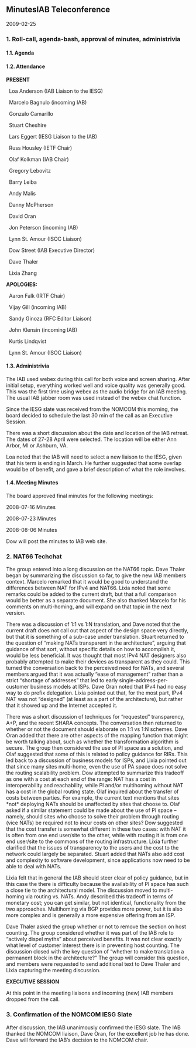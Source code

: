 
MinutesIAB Teleconference
-------------------------


2009-02-25


### 1. Roll-call, agenda-bash, approval of minutes, administrivia


#### 1.1. Agenda


#### 1.2. Attendance


**PRESENT**  

  Loa Anderson (IAB Liaison to the IESG)  

  Marcelo Bagnulo (incoming IAB)  

  Gonzalo Camarillo  

  Stuart Cheshire  

  Lars Eggert (IESG Liaison to the IAB)  

  Russ Housley (IETF Chair)  

  Olaf Kolkman (IAB Chair)  

  Gregory Lebovitz  

  Barry Leiba  

  Andy Malis  

  Danny McPherson  

  David Oran  

  Jon Peterson (incoming IAB)  

  Lynn St. Amour (ISOC Liaison)  

  Dow Street (IAB Executive Director)  

  Dave Thaler  

  Lixia Zhang  

**APOLOGIES:**  

  Aaron Falk (IRTF Chair)  

  Vijay Gill (incoming IAB)  

  Sandy Ginoza (RFC Editor Liaison)  

  John Klensin (incoming IAB)  

  Kurtis Lindqvist  

  Lynn St. Amour (ISOC Liaison)


#### 1.3. Administrivia


The IAB used webex during this call for both voice and screen sharing. After initial setup, everything worked well and voice quality was generally good. This was the first time using webex as the audio bridge for an IAB meeting. The usual IAB jabber room was used instead of the webex chat function.


Since the IESG slate was received from the NOMCOM this morning, the board decided to schedule the last 30 min of the call as an Executive Session.


There was a short discussion about the date and location of the IAB retreat. The dates of 27-28 April were selected. The location will be either Ann Arbor, MI or Ashburn, VA.


Loa noted that the IAB will need to select a new liaison to the IESG, given that his term is ending in March. He further suggested that some overlap would be of benefit, and gave a brief description of what the role involves.


#### 1.4. Meeting Minutes


The board approved final minutes for the following meetings:


2008-07-16 Minutes  

2008-07-23 Minutes  

2008-08-06 Minutes


Dow will post the minutes to IAB web site.


### 2. NAT66 Techchat


The group entered into a long discussion on the NAT66 topic. Dave Thaler began by summarizing the discussion so far, to give the new IAB members context. Marcelo remarked that it would be good to understand the differences between NAT for IPv4 and NAT66. Lixia noted that some remarks could be added to the current draft, but that a full comparison would be better as a separate document. She also thanked Marcelo for his comments on multi-homing, and will expand on that topic in the next version.


There was a discussion of 1:1 vs 1:N translation, and Dave noted that the current draft does not call out that aspect of the design space very directly, but that it is something of a sub-case under translation. Stuart returned to the question of “making NATs transparent in the architecture”, arguing that guidance of that sort, without specific details on how to accomplish it, would be less beneficial. It was thought that most IPv4 NAT designers also probably attempted to make their devices as transparent as they could. This turned the conversation back to the perceived need for NATs, and several members argued that it was actually “ease of management” rather than a strict “shortage of addresses” that led to early single-address-per-customer business models at ISPs. Dave Oran noted that IPv4 had no easy way to do prefix delegation. Lixia pointed out that, for the most part, IPv4 NAT was not “designed” (at least as a part of the architecture), but rather that it showed up and the Internet accepted it.


There was a short discussion of techniques for “requested” transparency, A+P, and the recent SHARA concepts. The conversation then returned to whether or not the document should elaborate on 1:1 vs 1:N schemes. Dave Oran added that there are other aspects of the mapping function that might be worth talking about, such as whether the transformation algorithm is secure. The group then considered the use of PI space as a solution, and Olaf suggested that some of this is related to policy guidance for RIRs. This led back to a discussion of business models for ISPs, and Lixia pointed out that since many sites multi-home, even the use of PA space does not solve the routing scalability problem. Dow attempted to summarize this tradeoff as one with a cost at each end of the range: NAT has a cost in interoperability and reachability, while PI and/or multihoming without NAT has a cost in the global routing state. Olaf inquired about the transfer of costs between parties. For example, the current text mentions that sites \*not\* deploying NATs should be unaffected by sites that choose to. Olaf asked if a similar statement could be made about the use of PI space – namely, should sites who choose to solve their problem through routing (vice NATs) be required not to incur costs on other sites? Dow suggested that the cost transfer is somewhat different in these two cases: with NAT it is often from one end user/site to the other, while with routing it is from one end user/site to the commons of the routing infrastructure. Lixia further clarified that the issues of transparency to the users and the cost to the network could largely be separated. Stuart added that NATs also add cost and complexity to software development, since applications now need to be able to deal with NATs.


Lixia felt that in general the IAB should steer clear of policy guidance, but in this case the there is difficulty because the availability of PI space has such a close tie to the architectural model. The discussion moved to multi-homing via routing vs. NATs. Andy described this tradeoff in terms of monetary cost; you can get similar, but not identical, functionality from the two approaches. Multihoming via BGP provides more power, but it is also more complex and is generally a more expensive offering from an ISP.


Dave Thaler asked the group whether or not to remove the section on host counting. The group considered whether it was part of the IAB role to “actively dispel myths” about perceived benefits. It was not clear exactly what level of customer interest there is in preventing host counting. The discussion closed with the key question of “whether to make translation a permanent block in the architecture?” The group will consider this question, and members were requested to send additional text to Dave Thaler and Lixia capturing the meeting discussion.


**EXECUTIVE SESSION**


At this point in the meeting liaisons and incoming (new) IAB members dropped from the call.


### 3. Confirmation of the NOMCOM IESG Slate


After discussion, the IAB unanimously confirmed the IESG slate. The IAB thanked the NOMCOM liaison, Dave Oran, for the excellent job he has done. Dave will forward the IAB’s decision to the NOMCOM chair.


